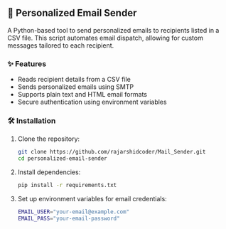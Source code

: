 ## 📧 Personalized Email Sender  

A Python-based tool to send personalized emails to recipients listed in a CSV file. This script automates email dispatch, allowing for custom messages tailored to each recipient.  

### ✨ Features  
- Reads recipient details from a CSV file  
- Sends personalized emails using SMTP  
- Supports plain text and HTML email formats  
- Secure authentication using environment variables  

### 🛠️ Installation  

1. Clone the repository:  
   ```bash
   git clone https://github.com/rajarshidcoder/Mail_Sender.git
   cd personalized-email-sender
   ```

2. Install dependencies:  
   ```bash
   pip install -r requirements.txt
   ```

3. Set up environment variables for email credentials:  
   ```bash
   EMAIL_USER="your-email@example.com"
   EMAIL_PASS="your-email-password"
   ```
